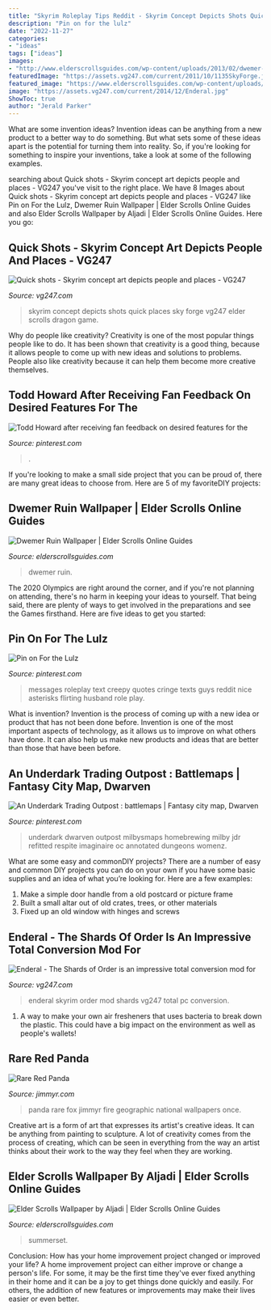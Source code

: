 ```yaml
---
title: "Skyrim Roleplay Tips Reddit - Skyrim Concept Depicts Shots Quick Places Sky Forge Vg247 Elder Scrolls Dragon Game"
description: "Pin on for the lulz"
date: "2022-11-27"
categories:
- "ideas"
tags: ["ideas"]
images:
- "http://www.elderscrollsguides.com/wp-content/uploads/2013/02/dwemer-ruin-wallpaper.jpg"
featuredImage: "https://assets.vg247.com/current/2011/10/1135SkyForge.jpg"
featured_image: "https://www.elderscrollsguides.com/wp-content/uploads/2013/02/Wallpaper-by-Aljadi.jpg"
image: "https://assets.vg247.com/current/2014/12/Enderal.jpg"
ShowToc: true
author: "Jerald Parker"
---
```



What are some invention ideas?
Invention ideas can be anything from a new product to a better way to do something. But what sets some of these ideas apart is the potential for turning them into reality. So, if you're looking for something to inspire your inventions, take a look at some of the following examples.

	

		
searching about Quick shots - Skyrim concept art depicts people and places - VG247 you've visit to the right place. We have 8 Images about Quick shots - Skyrim concept art depicts people and places - VG247 like Pin on For the Lulz, Dwemer Ruin Wallpaper | Elder Scrolls Online Guides and also Elder Scrolls Wallpaper by Aljadi | Elder Scrolls Online Guides. Here you go:
		
    
## Quick Shots - Skyrim Concept Art Depicts People And Places - VG247

<img loading=lazy src="https://assets.vg247.com/current/2011/10/1135SkyForge.jpg" onerror="this.onerror=null;this.src='https://tse2.mm.bing.net/th?id=OIP.AbsVxrH1T6tAK2BpKJr-cwHaEf&amp;pid=15.1';" alt="Quick shots - Skyrim concept art depicts people and places - VG247">

_Source: vg247.com_

>skyrim concept depicts shots quick places sky forge vg247 elder scrolls dragon game. 

	

Why do people like creativity?
Creativity is one of the most popular things people like to do. It has been shown that creativity is a good thing, because it allows people to come up with new ideas and solutions to problems. People also like creativity because it can help them become more creative themselves.

    
## Todd Howard After Receiving Fan Feedback On Desired Features For The

<img loading=lazy src="https://i.pinimg.com/736x/c5/a7/f4/c5a7f4f434f9f94657fa9b494b806a2a.jpg" onerror="this.onerror=null;this.src='https://tse4.mm.bing.net/th?id=OIP.JHmjdR1NpkSN1-oHqndzqQHaHa&amp;pid=15.1';" alt="Todd Howard after receiving fan feedback on desired features for the">

_Source: pinterest.com_

>. 

	

If you're looking to make a small side project that you can be proud of, there are many great ideas to choose from. Here are 5 of my favoriteDIY projects: 

    
## Dwemer Ruin Wallpaper | Elder Scrolls Online Guides

<img loading=lazy src="http://www.elderscrollsguides.com/wp-content/uploads/2013/02/dwemer-ruin-wallpaper.jpg" onerror="this.onerror=null;this.src='https://tse2.mm.bing.net/th?id=OIP.AMRYgBRalDgUwdn--VDPBAHaEo&amp;pid=15.1';" alt="Dwemer Ruin Wallpaper | Elder Scrolls Online Guides">

_Source: elderscrollsguides.com_

>dwemer ruin. 

	

The 2020 Olympics are right around the corner, and if you're not planning on attending, there's no harm in keeping your ideas to yourself. That being said, there are plenty of ways to get involved in the preparations and see the Games firsthand. Here are five ideas to get you started: 

    
## Pin On For The Lulz

<img loading=lazy src="https://i.pinimg.com/736x/99/9c/bc/999cbcbf9a8a177a1fa2286e178bfa9a.jpg" onerror="this.onerror=null;this.src='https://tse1.mm.bing.net/th?id=OIP.YY0K2c7kEB9b2SmYcxqDoAHaPo&amp;pid=15.1';" alt="Pin on For the Lulz">

_Source: pinterest.com_

>messages roleplay text creepy quotes cringe texts guys reddit nice asterisks flirting husband role play. 

	

What is invention?
Invention is the process of coming up with a new idea or product that has not been done before. Invention is one of the most important aspects of technology, as it allows us to improve on what others have done. It can also help us make new products and ideas that are better than those that have been before.

    
## An Underdark Trading Outpost : Battlemaps | Fantasy City Map, Dwarven

<img loading=lazy src="https://i.pinimg.com/736x/3b/01/44/3b01441c2757859c05ede2aba5351092.jpg" onerror="this.onerror=null;this.src='https://tse1.mm.bing.net/th?id=OIP.4PLhATX5bE-tycb0qdDi5wHaRK&amp;pid=15.1';" alt="An Underdark Trading Outpost : battlemaps | Fantasy city map, Dwarven">

_Source: pinterest.com_

>underdark dwarven outpost milbysmaps homebrewing milby jdr refitted respite imaginaire oc annotated dungeons womenz. 

	

What are some easy and commonDIY projects?
There are a number of easy and common DIY projects you can do on your own if you have some basic supplies and an idea of what you’re looking for. Here are a few examples:
1. Make a simple door handle from a old postcard or picture frame
2. Built a small altar out of old crates, trees, or other materials
3. Fixed up an old window with hinges and screws

    
## Enderal - The Shards Of Order Is An Impressive Total Conversion Mod For

<img loading=lazy src="https://assets.vg247.com/current/2014/12/Enderal.jpg" onerror="this.onerror=null;this.src='https://tse4.mm.bing.net/th?id=OIP.UMKk26FSNh38RmGz9FecVwHaEK&amp;pid=15.1';" alt="Enderal - The Shards of Order is an impressive total conversion mod for">

_Source: vg247.com_

>enderal skyrim order mod shards vg247 total pc conversion. 

	

1. A way to make your own air fresheners that uses bacteria to break down the plastic. This could have a big impact on the environment as well as people's wallets! 

    
## Rare Red Panda

<img loading=lazy src="http://www.jimmyr.com/blog/img/1030_3_226_2007.jpg" onerror="this.onerror=null;this.src='https://tse3.mm.bing.net/th?id=OIP.v91nzsPX5S5LXg7HbDe_pAHaLK&amp;pid=15.1';" alt="Rare Red Panda">

_Source: jimmyr.com_

>panda rare fox jimmyr fire geographic national wallpapers once. 

	

Creative art is a form of art that expresses its artist's creative ideas. It can be anything from painting to sculpture. A lot of creativity comes from the process of creating, which can be seen in everything from the way an artist thinks about their work to the way they feel when they are working.

    
## Elder Scrolls Wallpaper By Aljadi | Elder Scrolls Online Guides

<img loading=lazy src="https://www.elderscrollsguides.com/wp-content/uploads/2013/02/Wallpaper-by-Aljadi.jpg" onerror="this.onerror=null;this.src='https://tse4.mm.bing.net/th?id=OIP.jhxJYOhJk9ACU3lVILWxOwHaEK&amp;pid=15.1';" alt="Elder Scrolls Wallpaper by Aljadi | Elder Scrolls Online Guides">

_Source: elderscrollsguides.com_

>summerset. 

	

Conclusion: How has your home improvement project changed or improved your life?
A home improvement project can either improve or change a person's life. For some, it may be the first time they've ever fixed anything in their home and it can be a joy to get things done quickly and easily. For others, the addition of new features or improvements may make their lives easier or even better.


